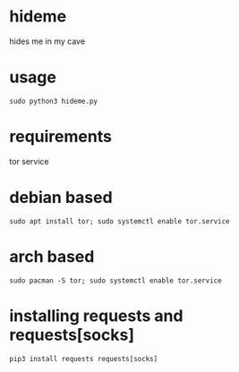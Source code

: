 # hideme
hides me in my cave

# usage

```sudo python3 hideme.py```

# requirements

tor service

# debian based

```sudo apt install tor; sudo systemctl enable tor.service```

# arch based

```sudo pacman -S tor; sudo systemctl enable tor.service```

# installing requests and requests[socks]

```pip3 install requests requests[socks]```
